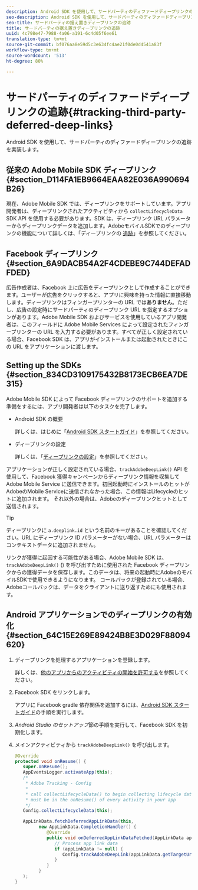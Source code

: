 ```yaml
---
description: Android SDK を使用して、サードパーティのディファードディープリンクの追跡を実装します。
seo-description: Android SDK を使用して、サードパーティのディファードディープリンクの追跡を実装します。
seo-title: サードパーティの据え置きディープリンクの追跡
title: サードパーティの据え置きディープリンクの追跡
uuid: 4c798e47-7988-4a06-a191-6c4d05f6ee61
translation-type: tm+mt
source-git-commit: bf076aa8e59d5c3e634fc4ae21f0de0d4541a83f
workflow-type: tm+mt
source-wordcount: '513'
ht-degree: 80%

---
```



# サードパーティのディファードディープリンクの追跡{#tracking-third-party-deferred-deep-links}

Android SDK を使用して、サードパーティのディファードディープリンクの追跡を実装します。

## 従来の Adobe Mobile SDK ディープリンク {#section_D114FA1EB9664EAA82E036A990694B26}

現在、Adobe Mobile SDK では、ディープリンクをサポートしています。アプリ開発者は、ディープリンクされたアクティビティから `collectLifecycleData` SDK API を使用する必要があります。SDK は、ディープリンク URL パラメーターからディープリンクデータを追加します。AdobeモバイルSDKでのディープリンクの機能について詳しくは、「ディープリンクの [追跡](/help/android/acquisition-main/tracking-deep-links/tracking-deep-links.md)」を参照してください。

## Facebook ディープリンク {#section_6A9DACB54A2F4CDEBE9C744DEFADFDED}

広告作成者は、Facebook 上に広告をディープリンクとして作成することができます。ユーザーが広告をクリックすると、アプリに興味を持った情報に直接移動します。ディープリンクはフィンガープリンターの URL では&#x200B;**ありません**。ただし、広告の設定時にサードパーティのディープリンク URL を指定するオプションがあります。Adobe Mobile SDK およびサービスを使用しているアプリ開発者は、このフィールドに Adobe Mobile Services によって設定されたフィンガープリンターの URL を入力する必要があります。すべてが正しく設定されている場合、Facebook SDK は、アプリがインストールまたは起動されたときにこの URL をアプリケーションに渡します。

## Setting up the SDKs {#section_834CD3109175432B8173ECB6EA7DE315}

Adobe Mobile SDK によって Facebook ディープリンクのサポートを追加する準備をするには、アプリ開発者は以下のタスクを完了します。

* Android SDK の概要

   詳しくは、はじめに「[Android SDK スタートガイド](https://developers.facebook.com/docs/android/getting-started)」を参照してください。

* ディープリンクの設定

   詳しくは、「[ディープリンクの設定](https://developers.facebook.com/docs/app-ads/deep-linking#os)」を参照してください。

アプリケーションが正しく設定されている場合、`trackAdobeDeepLink()` API を使用して、Facebook 獲得キャンペーンからディープリンク情報を収集して Adobe Mobile Service に送信できます。初回起動時にインストールのヒットがAdobeのMobile Serviceに送信されなかった場合、この情報はLifecycleのヒットに追加されます。 それ以外の場合は、Adobeのディープリンクヒットとして送信されます。

>[!TIP]
>
>ディープリンクに `a.deeplink.id` という名前のキーがあることを確認してください。URL にディープリンク ID パラメーターがない場合、URL パラメーターはコンテキストデータに追加されません。

リンクが獲得に起因する可能性がある場合、Adobe Mobile SDK は、`trackAdobeDeepLink()` () を呼び出すために使用された Facebook ディープリンクからの獲得データを保存します。このデータは、将来の起動時にAdobeのモバイルSDKで使用できるようになります。 コールバックが登録されている場合、Adobeコールバックは、データをクライアントに送り返すためにも使用されます。

## Android アプリケーションでのディープリンクの有効化 {#section_64C15E269E89424B8E3D029F88094620}

1. ディープリンクを処理するアプリケーションを登録します。

   詳しくは、[他のアプリからのアクティビティの開始を許可する](https://developer.android.com/training/basics/intents/filters.html)を参照してください。

1. Facebook SDK をリンクします。

   アプリに Facebook gradle 依存関係を追加するには、[Android SDK スタートガイド](https://developers.facebook.com/docs/android/getting-started)の手順を実行します。

1. *Android Studio のセットアップ*&#x200B;節の手順を実行して、Facebook SDK を初期化します。
1. メインアクティビティから `trackAdobeDeepLink()` を呼び出します。

   ```java
   @Override 
   protected void onResume() { 
      super.onResume(); 
      AppEventsLogger.activateApp(this); 
      /* 
       * Adobe Tracking - Config 
       * 
       * call collectLifecycleData() to begin collecting lifecycle data 
       * must be in the onResume() of every activity in your app 
       */ 
      Config.collectLifecycleData(this);
   
      AppLinkData.fetchDeferredAppLinkData(this, 
            new AppLinkData.CompletionHandler() { 
               @Override 
               public void onDeferredAppLinkDataFetched(AppLinkData appLinkData) { 
                  // Process app link data 
                  if (appLinkData != null) { 
                     Config.trackAdobeDeepLink(appLinkData.getTargetUri()); 
                  } 
               } 
            } 
      ); 
   }
   ```

